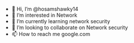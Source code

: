 - 👋 Hi, I’m @hosamshawky14
- 👀 I’m interested in Network
- 🌱 I’m currently learning network security
- 💞️ I’m looking to collaborate on Network security
- 📫 How to reach me google.com

<!---
hosamshawky14/hosamshawky14 is a ✨ special ✨ repository because its `README.md` (this file) appears on your GitHub profile.
You can click the Preview link to take a look at your changes.
--->
